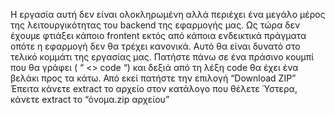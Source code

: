 Η εργασία αυτή δεν είναι ολοκληρωμένη αλλά περιέχει ένα μεγάλο μέρος της λειτουργικότητας του backend της εφαρμογής μας.
Ως τώρα δεν έχουμε φτιάξει κάποιο frontent εκτός από κάποια ενδεικτικά πράγματα οπότε η εφαρμογή δεν θα τρέχει κανονικά.
Αυτό θα είναι δυνατό στο τελικό κομμάτι της εργασίας μας.
Πατήστε πάνω σε ένα πράσινο κουμπί που θα γράφει ( “ <> code “) και δεξιά από τη λέξη code θα έχει ένα βελάκι προς τα κάτω.
Από εκεί πατήστε την επιλογή “Download ZIP”
Έπειτα κάνετε extract το αρχείο στον κατάλογο που θέλετε
Ύστερα, κάνετε extract το “όνομα.zip αρχείου”
